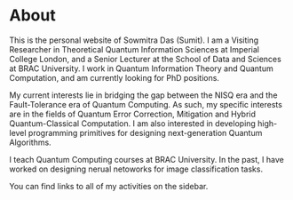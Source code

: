 # About

This is the personal website of Sowmitra Das (Sumit). I am a Visiting Researcher in Theoretical Quantum Information Sciences at Imperial College London, and a Senior Lecturer at the School of Data and Sciences at BRAC University. I work in Quantum Information Theory and Quantum Computation, and am currently looking for PhD positions. 

My current interests lie in bridging the gap between the NISQ era and the Fault-Tolerance era of Quantum Computing. As such, my specific interests are in the fields of Quantum Error Correction, Mitigation and Hybrid Quantum-Classical Computation. I am also interested in developing high-level programming primitives for designing next-generation Quantum Algorithms. 

I teach Quantum Computing courses at BRAC University. In the past, I have worked on designing nerual netoworks for image classification tasks. 

You can find links to all of my activities on the sidebar. 
